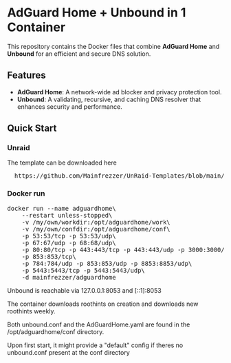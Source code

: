# AdGuard Home + Unbound in 1 Container

This repository contains the Docker files that combine **AdGuard Home** and **Unbound** for an efficient and secure DNS solution. 

## Features
- **AdGuard Home**: A network-wide ad blocker and privacy protection tool.
- **Unbound**: A validating, recursive, and caching DNS resolver that enhances security and performance.

## Quick Start

### Unraid
The template can be downloaded here
<pre>
  https://github.com/Mainfrezzer/UnRaid-Templates/blob/main/my-AdGuard-Home.xml
</pre>

### Docker run
<pre>
docker run --name adguardhome\
    --restart unless-stopped\
    -v /my/own/workdir:/opt/adguardhome/work\
    -v /my/own/confdir:/opt/adguardhome/conf\
    -p 53:53/tcp -p 53:53/udp\
    -p 67:67/udp -p 68:68/udp\
    -p 80:80/tcp -p 443:443/tcp -p 443:443/udp -p 3000:3000/tcp\
    -p 853:853/tcp\
    -p 784:784/udp -p 853:853/udp -p 8853:8853/udp\
    -p 5443:5443/tcp -p 5443:5443/udp\
    -d mainfrezzer/adguardhome
</pre>

Unbound is reachable via 127.0.0.1:8053 and [::1]:8053


The container downloads roothints on creation and downloads new roothints weekly.

Both unbound.conf and the AdGuardHome.yaml are found in the /opt/adguardhome/conf directory.

Upon first start, it might provide a "default" config if theres no unbound.conf present at the conf directory
